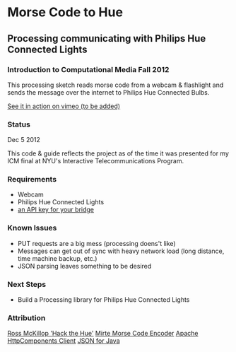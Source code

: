 # Morse Code to Hue 
## Processing communicating with Philips Hue Connected Lights
### Introduction to Computational Media Fall 2012

This processing sketch reads morse code from a webcam & flashlight and sends the message over the internet to Philips Hue Connected Bulbs.

[See it in action on vimeo (to be added)](http://vimeo.com/tomarthur/54923362)

### Status

Dec 5 2012 

This code & guide reflects the project as of the time it was presented for my ICM final at NYU's Interactive Telecommunications Program.


### Requirements
 - Webcam
 - Philips Hue Connected Lights
 - [an API key for your bridge](http://rsmck.co.uk/hue)


### Known Issues
  - PUT requests are a big mess (processing doens't like)
  - Messages can get out of sync with heavy network load (long distance, time machine backup, etc.)
  - JSON parsing leaves something to be desired

### Next Steps
  - Build a Processing library for Philips Hue Connected Lights


 ### Attribution 
 [Ross McKillop 'Hack the Hue'](http://rsmck.co.uk/hue)
 [Mirte Morse Code Encoder](http://www.openprocessing.org/sketch/79076)
 [Apache HttpComponents Client](http://www.apache.org/licenses/)
 [JSON for Java](https://github.com/douglascrockford/JSON-java)